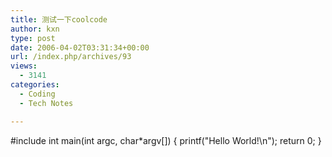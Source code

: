 ```yaml
---
title: 测试一下coolcode
author: kxn
type: post
date: 2006-04-02T03:31:34+00:00
url: /index.php/archives/93
views:
  - 3141
categories:
  - Coding
  - Tech Notes

---
```

<coolcode lang="cpp" >  
#include <stdio.h>  
int main(int argc, char*argv[])  
{  
printf("Hello World!\n");  
return 0;  
}  
</coolcode>